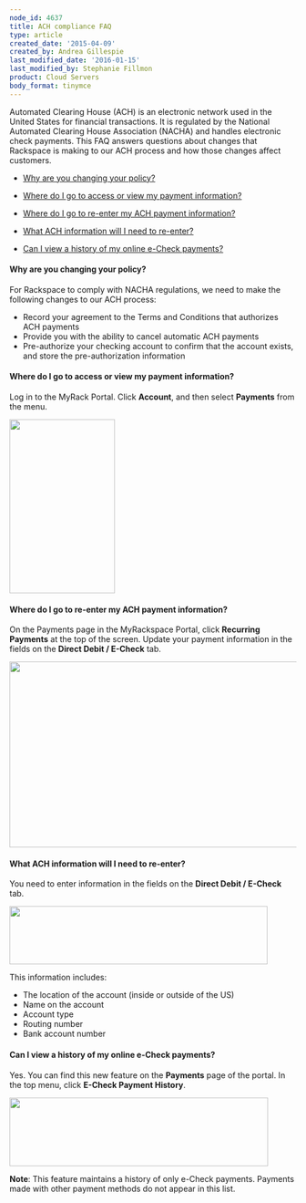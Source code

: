```yaml
---
node_id: 4637
title: ACH compliance FAQ
type: article
created_date: '2015-04-09'
created_by: Andrea Gillespie
last_modified_date: '2016-01-15'
last_modified_by: Stephanie Fillmon
product: Cloud Servers
body_format: tinymce
---
```


Automated Clearing House (ACH) is an electronic network used in the
United States for financial transactions. It is regulated by the
National Automated Clearing House Association (NACHA) and handles
electronic check payments. This FAQ answers questions about changes that
Rackspace is making to our ACH process and how those changes affect
customers.

-   [Why are you changing your policy?](#whychangingpolicy)
-   [Where do I go to access or view my payment
    information?](#wherepaymentinfo)

-   [Where do I go to re-enter my ACH payment
    information?](#wherere-enter)

-   [What ACH information will I need to re-enter?](#whatachinfoneeded)

-   [Can I view a history of my online e-Check
    payments?](#e-checkHistory)

#### <a href="" id="whychangingpolicy"></a>Why are you changing your policy?

For Rackspace to comply with NACHA regulations, we need to make the
following changes to our ACH process:

-   Record your agreement to the Terms and Conditions that authorizes
    ACH payments
-   Provide you with the ability to cancel automatic ACH payments
-   Pre-authorize your checking account to confirm that the account
    exists, and store the pre-authorization information

#### <a href="" id="wherepaymentinfo"></a>Where do I go to access or view my payment information?

Log in to the MyRack Portal. Click **Account**, and then select
**Payments** from the menu.

<img src="https://8026b2e3760e2433679c-fffceaebb8c6ee053c935e8915a3fbe7.ssl.cf2.rackcdn.com/field/image/ACHFAQ1.png" width="185" height="305" />


#### <a href="" id="wherere-enter"></a>Where do I go to re-enter my ACH payment information?

On the Payments page in the MyRackspace Portal, click **Recurring
Payments** at the top of the screen. Update your payment information in
the fields on the **Direct Debit / E-Check** tab.

<img src="https://8026b2e3760e2433679c-fffceaebb8c6ee053c935e8915a3fbe7.ssl.cf2.rackcdn.com/field/image/ACHFAQ2a.png" width="595" height="326" />

#### <a href="" id="whatachinfoneeded"></a>What ACH information will I need to re-enter?

You need to enter information in the fields on the **Direct Debit /
E-Check** tab.

<img src="https://8026b2e3760e2433679c-fffceaebb8c6ee053c935e8915a3fbe7.ssl.cf2.rackcdn.com/field/image/ACHFAQ3.png" width="453" height="102" />

This information includes:

-   The location of the account (inside or outside of the US)
-   Name on the account
-   Account type
-   Routing number
-   Bank account number

#### <a href="" id="e-checkHistory"></a>Can I view a history of my online e-Check payments?

Yes. You can find this new feature on the **Payments** page of the
portal. In the top menu, click  **E-Check Payment History**.

<img src="https://8026b2e3760e2433679c-fffceaebb8c6ee053c935e8915a3fbe7.ssl.cf2.rackcdn.com/field/image/ACHFAQ4a.png" width="454" height="120" />

**Note**: This feature maintains a history of only e-Check payments.
Payments made with other payment methods do not appear in this list.

